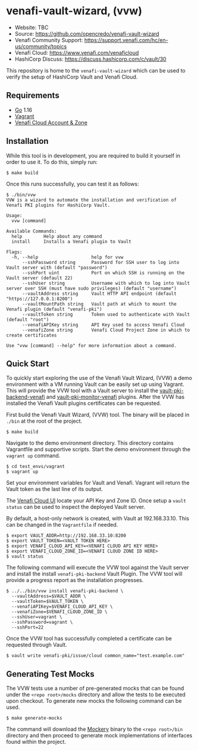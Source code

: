 # venafi-vault-wizard, (vvw)

-	Website: TBC
-	Source: https://github.com/opencredo/venafi-vault-wizard
-	Venafi Community Support: https://support.venafi.com/hc/en-us/community/topics
-	Venafi Cloud: https://www.venafi.com/venaficloud
-	HashiCorp Discuss: https://discuss.hashicorp.com/c/vault/30

This repository is home to the `venafi-vault-wizard` which can be used to verify the setup of HashiCorp Vault and Venafi Cloud.

## Requirements

-	[Go](https://golang.org/doc/install) 1.16
-	[Vagrant](https://www.vagrantup.com/downloads)
-	[Venafi Cloud Account & Zone](https://ui.venafi.cloud/login)

## Installation

While this tool is in development, you are required to build it yourself in order to use it.
To do this, simply run:

```shell
$ make build
```

Once this runs successfully, you can test it as follows:

```
$ ./bin/vvw
VVW is a wizard to automate the installation and verification of Venafi PKI plugins for HashiCorp Vault.

Usage:
  vvw [command]

Available Commands:
  help        Help about any command
  install     Installs a Venafi plugin to Vault

Flags:
  -h, --help                    help for vvw
      --sshPassword string      Password for SSH user to log into Vault server with (default "password")
      --sshPort uint            Port on which SSH is running on the Vault server (default 22)
      --sshUser string          Username with which to log into Vault server over SSH (must have sudo privileges) (default "username")
      --vaultAddress string     Vault HTTP API endpoint (default "https://127.0.0.1:8200")
      --vaultMountPath string   Vault path at which to mount the Venafi plugin (default "venafi-pki")
      --vaultToken string       Token used to authenticate with Vault (default "root")
      --venafiAPIKey string     API Key used to access Venafi Cloud
      --venafiZone string       Venafi Cloud Project Zone in which to create certificates

Use "vvw [command] --help" for more information about a command.
```

## Quick Start

To quickly start exploring the use of the Venafi Vault Wizard, (VVW) a demo environment 
with a VM running Vault can be easily set up using Vagrant.  This will provide the VVW tool with a 
Vault server to install the [vault-pki-backend-venafi](https://github.com/Venafi/vault-pki-backend-venafi) 
and [vault-pki-monitor-venafi](https://github.com/Venafi/vault-pki-monitor-venafi) plugins.  After the VVW has installed the 
Venafi Vault plugins certificates can be requested.

First build the Venafi Vault Wizard, (VVW) tool. The binary will be placed in `./bin` at the root of the project.

```shell
$ make build
```

Navigate to the demo environment directory. This directory contains Vagrantfile and supportive scripts. 
Start the demo environment through the `vagrant up` command.

```shell
$ cd test_envs/vagrant
$ vagrant up
```

Set your environment variables for Vault and Venafi.  Vagrant will return the Vault token as the last line of its output.

The [Venafi Cloud UI](https://ui.venafi.cloud/login) locate your API Key and Zone ID.
Once setup a `vault status` can be used to inspect the deployed Vault server.

By default, a host-only network is created, with Vault at 192.168.33.10.
This can be changed in the `Vagrantfile` if needed.

```shell
$ export VAULT_ADDR=http://192.168.33.10:8200
$ export VAULT_TOKEN=<VAULT TOKEN HERE>
$ export VENAFI_CLOUD_API_KEY=<VENAFI CLOUD API KEY HERE>
$ export VENAFI_CLOUD_ZONE_ID=<VENAFI CLOUD ZONE ID HERE>
$ vault status
```

The following command will execute the VVW tool against the Vault server and install the install `venafi-pki-backend` Vault Plugin.
The VVW tool will provide a progress report as the installation progresses.

```shell
$ ../../bin/vvw install venafi-pki-backend \
  --vaultAddress=$VAULT_ADDR \
  --vaultToken=$VAULT_TOKEN \
  --venafiAPIKey=$VENAFI_CLOUD_API_KEY \
  --venafiZone=$VENAFI_CLOUD_ZONE_ID \
  --sshUser=vagrant \
  --sshPassword=vagrant \
  --sshPort=22
```

Once the VVW tool has successfully completed a certificate can be requested through Vault.

```shell
$ vault write venafi-pki/issue/cloud common_name="test.example.com"
```

## Generating Test Mocks

The VVW tests use a number of pre-generated mocks that can be found under the `<repo root>/mocks` directory and allow the 
tests to be executed upon checkout.  To generate new mocks the following command can be used.

```shell
$ make generate-mocks
```

The command will download the [Mockery](http://github.com/vektra/mockery/v2@v2.6.0) binary to the `<repo root>/bin` directory and 
then proceed to generate mock implementations of interfaces found within the project.
